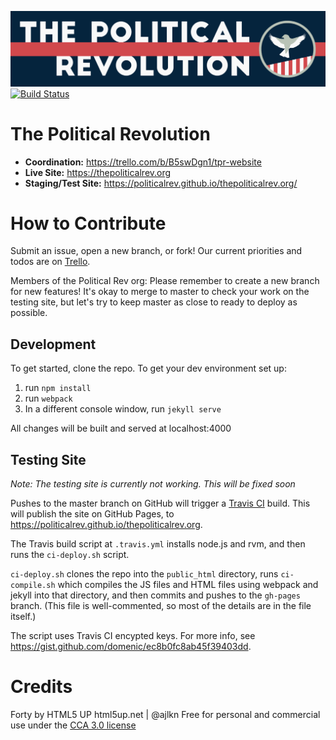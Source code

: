 ![The Political Revolution](assets/images/Bumper.png "The Political Revolution")[![Build Status](https://travis-ci.org/politicalrev/thepoliticalrev.org.svg?branch=master)](https://travis-ci.org/politicalrev/thepoliticalrev.org)

# The Political Revolution
- **Coordination:** https://trello.com/b/B5swDgn1/tpr-website
- **Live Site:** https://thepoliticalrev.org
- **Staging/Test Site:** https://politicalrev.github.io/thepoliticalrev.org/

# How to Contribute

Submit an issue, open a new branch, or fork! Our current priorities and todos are on [Trello](https://trello.com/b/B5swDgn1/tpr-website).

Members of the Political Rev org: Please remember to create a new branch for new features! It's okay to merge to master to check your work on the testing site, but let's try to keep master as close to ready to deploy as possible.

## Development

To get started, clone the repo. To get your dev environment set up:

1. run `npm install`
2. run `webpack`
3. In a different console window, run `jekyll serve`

All changes will be built and served at localhost:4000

## Testing Site

*Note: The testing site is currently not working. This will be fixed soon*

Pushes to the master branch on GitHub will trigger a 
[Travis CI](https://travis-ci.org/politicalrev/thepoliticalrev.org) build. This will publish
the site on GitHub Pages, to <https://politicalrev.github.io/thepoliticalrev.org>.

The Travis build script at `.travis.yml` installs node.js and rvm, and then runs the
`ci-deploy.sh` script.

`ci-deploy.sh` clones the repo into the `public_html` directory, runs `ci-compile.sh`
which compiles the JS files and HTML files using webpack and jekyll into that
directory, and then commits and pushes to the `gh-pages` branch. (This file is
well-commented, so most of the details are in the file itself.)

The script uses Travis CI encypted keys. For more info, see
<https://gist.github.com/domenic/ec8b0fc8ab45f39403dd>.

# Credits

Forty by HTML5 UP
html5up.net | @ajlkn
Free for personal and commercial use under the [CCA 3.0 license](html5up.net/license)
